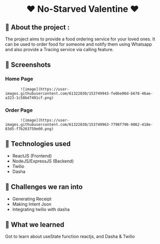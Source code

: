 <h1 align="center"> ❤ No-Starved Valentine ❤</h1>
           
## 📌 About the project :
The project aims to provide a food ordering service for your loved ones. It can be used to order food for someone and notify them using Whatsapp and also provide a Tracing service via calling feature.

           
## 📌 Screenshots
           
### Home Page
           ![image](https://user-images.githubusercontent.com/61322830/153749943-fe0be00d-b678-46ae-a323-1c58bd7491cf.png)

### Order Page
           ![image](https://user-images.githubusercontent.com/61322830/153749963-7798f796-9862-418e-83d5-f7b263759e60.png)
           
## 📌 Technologies used
- ReactJS (Frontend)
- NodeJS/ExpressJS (Backend)
- Twilio
- Dasha      

## 📌 Challenges we ran into
- Generating Receipt
- Making Intent Json
- Integrating twilio with dasha 

## 📌 What we learned
Got to learn about useState function reactjs, and Dasha & Twilio
